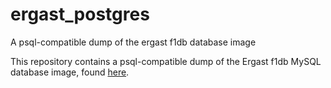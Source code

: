 # ergast_postgres
A psql-compatible dump of the ergast f1db database image

This repository contains a psql-compatible dump of the Ergast f1db MySQL database image, found [here](http://ergast.com/mrd/db/).

